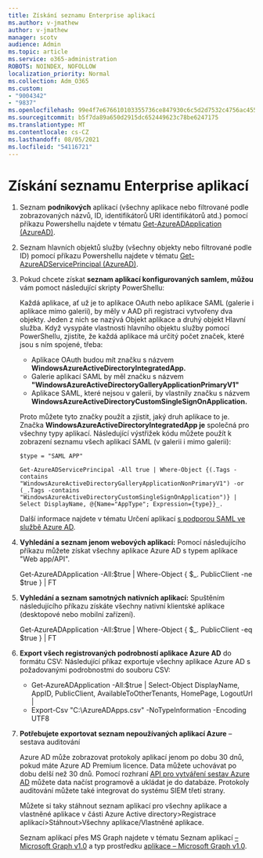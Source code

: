 ```yaml
---
title: Získání seznamu Enterprise aplikací
ms.author: v-jmathew
author: v-jmathew
manager: scotv
audience: Admin
ms.topic: article
ms.service: o365-administration
ROBOTS: NOINDEX, NOFOLLOW
localization_priority: Normal
ms.collection: Adm_O365
ms.custom:
- "9004342"
- "9837"
ms.openlocfilehash: 99e4f7e676610103355736ce847930c6c5d2d7532c4756ac4551a8d9b3020176
ms.sourcegitcommit: b5f7da89a650d2915dc652449623c78be6247175
ms.translationtype: MT
ms.contentlocale: cs-CZ
ms.lasthandoff: 08/05/2021
ms.locfileid: "54116721"
---
```

# <a name="get-a-list-of-enterprise-applications"></a>Získání seznamu Enterprise aplikací

1. Seznam **podnikových** aplikací (všechny aplikace nebo filtrované podle zobrazovaných názvů, ID, identifikátorů URI identifikátorů atd.) pomocí příkazu Powershellu najdete v tématu [Get-AzureADApplication (AzureAD)](https://docs.microsoft.com/powershell/module/azuread/get-azureadapplication).
2. Seznam hlavních objektů služby (všechny objekty nebo filtrované podle ID) pomocí příkazu Powershellu najdete v tématu [Get-AzureADServicePrincipal (AzureAD)](https://docs.microsoft.com/powershell/module/azuread/get-azureadserviceprincipal).
3. Pokud chcete získat **seznam aplikací konfigurovaných samlem, můžou** vám pomoct následující skripty PowerShellu:

    Každá aplikace, ať už je to aplikace OAuth nebo aplikace SAML (galerie i aplikace mimo galerii), by měly v AAD při registraci vytvořeny dva objekty. Jeden z nich se nazývá Objekt aplikace a druhý objekt Hlavní služba. Když vysypáte vlastnosti hlavního objektu služby pomocí PowerShellu, zjistíte, že každá aplikace má určitý počet značek, které jsou s ním spojené, třeba:

    - Aplikace OAuth budou mít značku s názvem **WindowsAzureActiveDirectoryIntegratedApp.**
    - Galerie aplikací SAML by měl značku s názvem **"WindowsAzureActiveDirectoryGalleryApplicationPrimaryV1"**
    - Aplikace SAML, které nejsou v galerii, by vlastnily značku s názvem **WindowsAzureActiveDirectoryCustomSingleSignOnApplication.**

    Proto můžete tyto značky použít a zjistit, jaký druh aplikace to je. Značka **WindowsAzureActiveDirectoryIntegratedApp je** společná pro všechny typy aplikací. Následující výstřižek kódu můžete použít k zobrazení seznamu všech aplikací SAML (v galerii i mimo galerii):

    `$type = "SAML APP"`

    `Get-AzureADServicePrincipal -All true | Where-Object {(.Tags -contains "WindowsAzureActiveDirectoryGalleryApplicationNonPrimaryV1") -or (_.Tags -contains "WindowsAzureActiveDirectoryCustomSingleSignOnApplication")} | Select DisplayName, @{Name="AppType"; Expression={type}}_.`

    Další informace najdete v tématu Určení aplikací [s podporou SAML ve službě Azure AD](https://docs.microsoft.com/answers/questions/24259/identify-saml-enabled-apps-in-azure-ad.html).

4. **Vyhledání a seznam jenom webových aplikací:** Pomocí následujícího příkazu můžete získat všechny aplikace Azure AD s typem aplikace "Web app/API".

    Get-AzureADApplication -All:$true | Where-Object { $_. PublicClient -ne $true } | FT
5. **Vyhledání a seznam samotných nativních aplikací:** Spuštěním následujícího příkazu získáte všechny nativní klientské aplikace (desktopové nebo mobilní zařízení).

    Get-AzureADApplication -All:$true | Where-Object { $_. PublicClient -eq $true } | FT
6. **Export všech registrovaných podrobností aplikace Azure AD** do formátu CSV: Následující příkaz exportuje všechny aplikace Azure AD s požadovanými podrobnostmi do souboru CSV:

    - Get-AzureADApplication -All:$true | Select-Object DisplayName, AppID, PublicClient, AvailableToOtherTenants, HomePage, LogoutUrl |
    - Export-Csv "C:\AzureADApps.csv" -NoTypeInformation -Encoding UTF8

7. **Potřebujete exportovat seznam nepoužívaných aplikací Azure** – sestava auditování

    Azure AD může zobrazovat protokoly aplikací jenom po dobu 30 dnů, pokud máte Azure AD Premium licence.
    Data můžete uchovávat po dobu delší než 30 dnů. Pomocí rozhraní [API pro vytváření sestav Azure AD](https://docs.microsoft.com/azure/active-directory/reports-monitoring/concept-reporting-api) můžete data načíst programově a ukládat je do databáze. Protokoly auditování můžete také integrovat do systému SIEM třetí strany.

    Můžete si taky stáhnout seznam aplikací pro všechny aplikace a vlastněné aplikace v části Azure Active directory>Registrace aplikací>Stáhnout>Všechny aplikace/Vlastněné aplikace.

    Seznam aplikací přes MS Graph najdete v tématu Seznam aplikací [– Microsoft Graph v1.0](https://docs.microsoft.com/graph/api/application-list) a typ prostředku [aplikace – Microsoft Graph v1.0](https://docs.microsoft.com/graph/api/resources/application).
